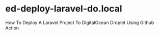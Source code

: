 # ed-deploy-laravel-do.local
How To Deploy A Laravel Project To DigitalOcean Droplet Using Github Action
